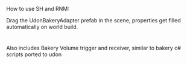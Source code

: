 How to use SH and RNM:

Drag the UdonBakeryAdapter prefab in the scene,
properties get filled automatically on world build.

#
Also includes Bakery Volume trigger and receiver, similar to bakery c# scripts ported to udon
